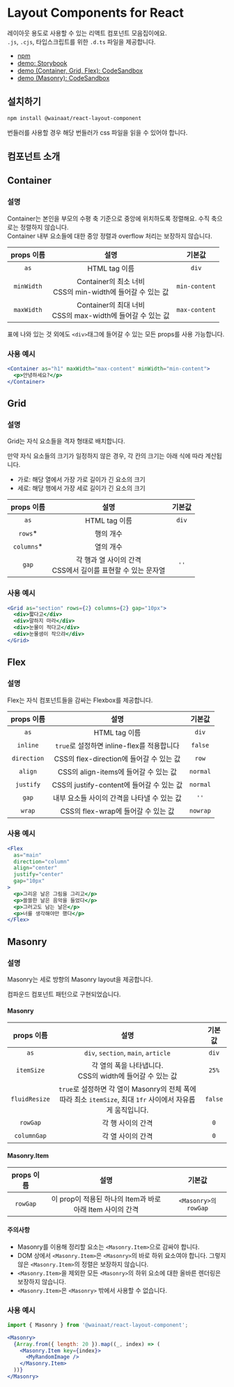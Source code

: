# Layout Components for React

레이아웃 용도로 사용할 수 있는 리액트 컴포넌트 모음집이에요.    
`.js`, `.cjs`, 타입스크립트를 위한 `.d.ts` 파일을 제공합니다.

- [npm](https://www.npmjs.com/package/@wainaat/react-layout-component)
- [demo: Storybook](https://wainaat.github.io/layout-component/)
- [demo (Container, Grid, Flex): CodeSandbox](https://codesandbox.io/s/example-wainaat-react-layout-component-57vgc7?file=/src/App.js)
- [demo (Masonry): CodeSandbox](https://codesandbox.io/s/masonry-wainaat-react-layout-component-kp7sz2)

## 설치하기

```bash
npm install @wainaat/react-layout-component
```

번들러를 사용할 경우 해당 번들러가 css 파일을 읽을 수 있어야 합니다.

## 컴포넌트 소개

## Container

### 설명

Container는 본인을 부모의 수평 축 기준으로 중앙에 위치하도록 정렬해요. 수직 축으로는 정렬하지 않습니다.    
Container 내부 요소들에 대한 중앙 정렬과 overflow 처리는 보장하지 않습니다.

|props 이름|설명|기본값|
|:-:|:-:|:-:|
|`as`|HTML tag 이름|`div`|
|`minWidth`| Container의 최소 너비 <br /> CSS의 min-width에 들어갈 수 있는 값 |`min-content`|
|`maxWidth`| Container의 최대 너비 <br /> CSS의 max-width에 들어갈 수 있는 값 |`max-content`|

표에 나와 있는 것 외에도 `<div>`태그에 들어갈 수 있는 모든 props를 사용 가능합니다.

### 사용 예시

```jsx
<Container as="h1" maxWidth="max-content" minWidth="min-content">
  <p>안녕하세요?</p>
</Container>
```

## Grid

### 설명

Grid는 자식 요소들을 격자 형태로 배치합니다.

만약 자식 요소들의 크기가 일정하지 않은 경우, 각 칸의 크기는 아래 식에 따라 계산됩니다.

- 가로: 해당 열에서 가장 가로 길이가 긴 요소의 크기
- 세로: 해당 행에서 가장 세로 길이가 긴 요소의 크기

|props 이름|설명|기본값|
|:-:|:-:|:-:|
|`as`|HTML tag 이름|`div`|
|`rows`*| 행의 개수 ||
|`columns`*| 열의 개수 ||
|`gap`|각 행과 열 사이의 간격 <br /> CSS에서 길이를 표현할 수 있는 문자열|`''`|

### 사용 예시

```jsx
<Grid as="section" rows={2} columns={2} gap="10px">
  <div>짧다고</div>
  <div>말하지 마라</div>
  <div>눈물이 적다고</div>
  <div>눈물샘이 작으랴</div>
</Grid>
```

## Flex

### 설명

Flex는 자식 컴포넌트들을 감싸는 Flexbox를 제공합니다.

|props 이름|설명|기본값|
|:-:|:-:|:-:|
|`as`|HTML tag 이름|`div`|
|`inline`| `true`로 설정하면 inline-flex를 적용합니다 |`false`|
|`direction`| CSS의 flex-direction에 들어갈 수 있는 값 |`row`|
|`align`| CSS의 align-items에 들어갈 수 있는 값 |`normal`|
|`justify`|CSS의 justify-content에 들어갈 수 있는 값|`normal`|
|`gap`|내부 요소들 사이의 간격을 나타낼 수 있는 값|`''`|
|`wrap`| CSS의 flex-wrap에 들어갈 수 있는 값|`nowrap`|

### 사용 예시

```jsx
<Flex
  as="main"
  direction="column"
  align="center"
  justify="center"
  gap="10px"
>
  <p>그리운 날은 그림을 그리고</p>
  <p>쓸쓸한 날은 음악을 들었다</p>
  <p>그러고도 남는 날은</p>
  <p>너를 생각해야만 했다</p>
</Flex>
```

## Masonry

### 설명

Masonry는 세로 방향의 Masonry layout을 제공합니다.

컴파운드 컴포넌트 패턴으로 구현되었습니다.

#### Masonry

|props 이름|설명|기본값|
|:-:|:-:|:-:|
|`as`|`div`, `section`, `main`, `article`|`div`|
|`itemSize`|각 열의 폭을 나타냅니다. <br /> CSS의 width에 들어갈 수 있는 값|`25%`|
|`fluidResize`|`true`로 설정하면 각 열이 Masonry의 전체 폭에 따라 최소 `itemSize`, 최대 `1fr` 사이에서 자유롭게 움직입니다.|`false`|
|`rowGap`|각 행 사이의 간격|`0`|
|`columnGap`|각 열 사이의 간격|`0`|

#### Masonry.Item

|props 이름|설명|기본값|
|:-:|:-:|:-:|
|`rowGap`|이 prop이 적용된 하나의 Item과 바로 아래 Item 사이의 간격|`<Masonry>의 rowGap`|

#### 주의사항

- Masonry를 이용해 정리할 요소는 `<Masonry.Item>`으로 감싸야 합니다.
- DOM 상에서 `<Masonry.Item>`은 `<Masonry>`의 바로 하위 요소여야 합니다. 그렇지 않은 `<Masonry.Item>`의 정렬은 보장하지 않습니다.
- `<Masonry.Item>`을 제외한 모든 `<Masonry>`의 하위 요소에 대한 올바른 렌더링은 보장하지 않습니다.
- `<Masonry.Item>`은 `<Masonry>` 밖에서 사용할 수 없습니다.

### 사용 예시

```jsx
import { Masonry } from '@wainaat/react-layout-component';

<Masonry>
  {Array.from({ length: 20 }).map((_, index) => (
    <Masonry.Item key={index}>
      <MyRandomImage />
    </Masonry.Item>
  ))}
</Masonry>
```

